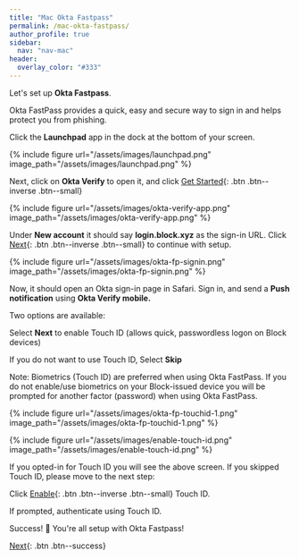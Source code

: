 ```yaml
---
title: "Mac Okta Fastpass"
permalink: /mac-okta-fastpass/
author_profile: true
sidebar:
  nav: "nav-mac"
header:
  overlay_color: "#333"
---
```

Let's set up __Okta Fastpass__. 

Okta FastPass provides a quick, easy and secure way to sign in and helps protect you from phishing.

Click the __Launchpad__ app in the dock at the bottom of your screen.

{% include figure url="/assets/images/launchpad.png" image_path="/assets/images/launchpad.png" %}

Next, click on __Okta Verify__ to open it, and click [Get Started](){: .btn .btn--inverse .btn--small}

{% include figure url="/assets/images/okta-verify-app.png" image_path="/assets/images/okta-verify-app.png" %}

Under __New account__ it should say __login.block.xyz__ as the sign-in URL. 
Click [Next](){: .btn .btn--inverse .btn--small} to continue with setup.

{% include figure url="/assets/images/okta-fp-signin.png" image_path="/assets/images/okta-fp-signin.png" %}

Now, it should open an Okta sign-in page in Safari. Sign in, and send a __Push notification__ using __Okta Verify mobile.__


Two options are available:

Select __Next__ to enable Touch ID (allows quick, passwordless logon on Block devices)

If you do not want to use Touch ID, Select __Skip__

Note: Biometrics (Touch ID) are preferred when using Okta FastPass. If you do not enable/use biometrics on your Block-issued device you will be prompted for another factor (password) when using Okta FastPass. 


{% include figure url="/assets/images/okta-fp-touchid-1.png" image_path="/assets/images/okta-fp-touchid-1.png" %}

{% include figure url="/assets/images/enable-touch-id.png" image_path="/assets/images/enable-touch-id.png" %}

If you opted-in for Touch ID you will see the above screen. If you skipped Touch ID, please move to the next step:

Click [Enable](){: .btn .btn--inverse .btn--small} Touch ID.

If prompted, authenticate using Touch ID.

Success! 🎉 You're all setup with Okta Fastpass! 

[Next](/mac-chrome){: .btn .btn--success} 
